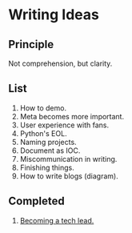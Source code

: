 # Writing Ideas

## Principle

Not comprehension, but clarity.

## List
1. How to demo.
2. Meta becomes more important.
3. User experience with fans.
4. Python's EOL.
5. Naming projects.
6. Document as IOC.
7. Miscommunication in writing.
8. Finishing things.
9. How to write blogs (diagram).

## Completed
1. [Becoming a tech lead.](https://dev.to/solidi/what-is-a-tech-lead-anyway-483p)